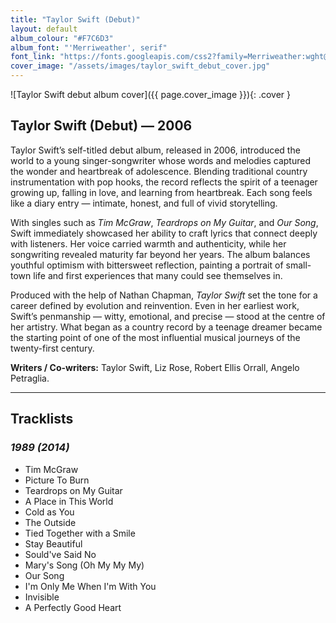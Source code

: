 ```yaml
---
title: "Taylor Swift (Debut)"
layout: default
album_colour: "#F7C6D3"
album_font: "'Merriweather', serif"
font_link: "https://fonts.googleapis.com/css2?family=Merriweather:wght@300;400;700&display=swap"
cover_image: "/assets/images/taylor_swift_debut_cover.jpg"
---
```


![Taylor Swift debut album cover]({{ page.cover_image }}){: .cover }

## Taylor Swift (Debut) — 2006

Taylor Swift’s self-titled debut album, released in 2006, introduced the world to a young singer-songwriter whose words and melodies captured the wonder and heartbreak of adolescence. Blending traditional country instrumentation with pop hooks, the record reflects the spirit of a teenager growing up, falling in love, and learning from heartbreak. Each song feels like a diary entry — intimate, honest, and full of vivid storytelling.

With singles such as *Tim McGraw*, *Teardrops on My Guitar*, and *Our Song*, Swift immediately showcased her ability to craft lyrics that connect deeply with listeners. Her voice carried warmth and authenticity, while her songwriting revealed maturity far beyond her years. The album balances youthful optimism with bittersweet reflection, painting a portrait of small-town life and first experiences that many could see themselves in.

Produced with the help of Nathan Chapman, *Taylor Swift* set the tone for a career defined by evolution and reinvention. Even in her earliest work, Swift’s penmanship — witty, emotional, and precise — stood at the centre of her artistry. What began as a country record by a teenage dreamer became the starting point of one of the most influential musical journeys of the twenty-first century.

**Writers / Co-writers:** Taylor Swift, Liz Rose, Robert Ellis Orrall, Angelo Petraglia.

---

## Tracklists  

<div class="tracklists">

<div>
<h3><em>1989 (2014)</em></h3>

<ul>
<li>Tim McGraw</li>
<li>Picture To Burn</li>
<li>Teardrops on My Guitar</li>
<li>A Place in This World</li>
<li>Cold as You</li>
<li>The Outside</li>
<li>Tied Together with a Smile</li>
<li>Stay Beautiful</li>
<li>Sould've Said No</li>
<li>Mary's Song (Oh My My My)</li>
<li>Our Song</li>
<li>I'm Only Me When I'm With You</li>
<li>Invisible</li>
<li>A Perfectly Good Heart</li>
</ul>
